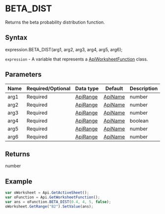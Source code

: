# BETA_DIST

Returns the beta probability distribution function.

## Syntax

expression.BETA_DIST(arg1, arg2, arg3, arg4, arg5, arg6);

`expression` - A variable that represents a [ApiWorksheetFunction](../ApiWorksheetFunction.md) class.

## Parameters

| **Name** | **Required/Optional** | **Data type** | **Default** | **Description** |
| ------------- | ------------- | ------------- | ------------- | ------------- |
| arg1 | Required | [ApiRange](../../ApiRange/ApiRange.md) | [ApiName](../../ApiName/ApiName.md) | number |  | The value between A and B at which to evaluate the function. |
| arg2 | Required | [ApiRange](../../ApiRange/ApiRange.md) | [ApiName](../../ApiName/ApiName.md) | number |  | The alpha parameter of the distribution which must be greater than 0. |
| arg3 | Required | [ApiRange](../../ApiRange/ApiRange.md) | [ApiName](../../ApiName/ApiName.md) | number |  | The beta parameter of the distribution which must be greater than 0. |
| arg4 | Required | [ApiRange](../../ApiRange/ApiRange.md) | [ApiName](../../ApiName/ApiName.md) | boolean |  | Specifies if this is the cumulative distribution function (**true**) or the probability density function (**false**). |
| arg5 | Required | [ApiRange](../../ApiRange/ApiRange.md) | [ApiName](../../ApiName/ApiName.md) | number |  | An optional lower bound to the interval of x (A). If omitted, it is equal to 0. |
| arg6 | Required | [ApiRange](../../ApiRange/ApiRange.md) | [ApiName](../../ApiName/ApiName.md) | number |  | An optional upper bound to the interval of x (B). If omitted, it is equal to 1. |

## Returns

number

## Example



```javascript
var oWorksheet = Api.GetActiveSheet();
var oFunction = Api.GetWorksheetFunction();
var ans = oFunction.BETA_DIST(0.4, 4, 5, false);
oWorksheet.GetRange("B2").SetValue(ans);
```
